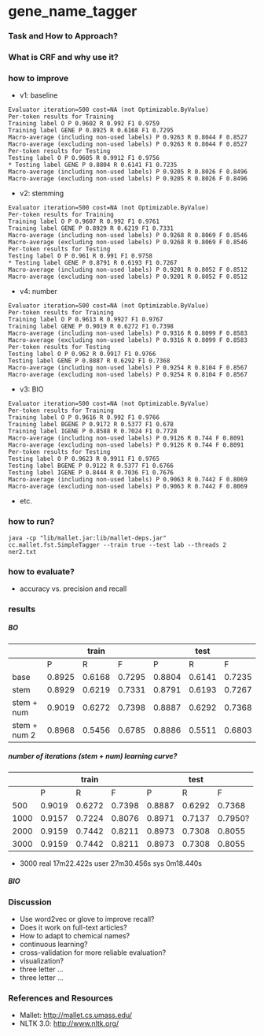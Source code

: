 # gene_name_tagger

### Task and How to Approach?

### What is CRF and why use it?


### how to improve

- v1: baseline
```
Evaluator iteration=500 cost=NA (not Optimizable.ByValue)
Per-token results for Training
Training label O P 0.9602 R 0.992 F1 0.9759
Training label GENE P 0.8925 R 0.6168 F1 0.7295
Macro-average (including non-used labels) P 0.9263 R 0.8044 F 0.8527
Macro-average (excluding non-used labels) P 0.9263 R 0.8044 F 0.8527
Per-token results for Testing
Testing label O P 0.9605 R 0.9912 F1 0.9756
* Testing label GENE P 0.8804 R 0.6141 F1 0.7235
Macro-average (including non-used labels) P 0.9205 R 0.8026 F 0.8496
Macro-average (excluding non-used labels) P 0.9205 R 0.8026 F 0.8496
```
- v2: stemming
```
Evaluator iteration=500 cost=NA (not Optimizable.ByValue)
Per-token results for Training
Training label O P 0.9607 R 0.992 F1 0.9761
Training label GENE P 0.8929 R 0.6219 F1 0.7331
Macro-average (including non-used labels) P 0.9268 R 0.8069 F 0.8546
Macro-average (excluding non-used labels) P 0.9268 R 0.8069 F 0.8546
Per-token results for Testing
Testing label O P 0.961 R 0.991 F1 0.9758
* Testing label GENE P 0.8791 R 0.6193 F1 0.7267
Macro-average (including non-used labels) P 0.9201 R 0.8052 F 0.8512
Macro-average (excluding non-used labels) P 0.9201 R 0.8052 F 0.8512
```

- v4: number
```
Evaluator iteration=500 cost=NA (not Optimizable.ByValue)
Per-token results for Training
Training label O P 0.9613 R 0.9927 F1 0.9767
Training label GENE P 0.9019 R 0.6272 F1 0.7398
Macro-average (including non-used labels) P 0.9316 R 0.8099 F 0.8583
Macro-average (excluding non-used labels) P 0.9316 R 0.8099 F 0.8583
Per-token results for Testing
Testing label O P 0.962 R 0.9917 F1 0.9766
Testing label GENE P 0.8887 R 0.6292 F1 0.7368
Macro-average (including non-used labels) P 0.9254 R 0.8104 F 0.8567
Macro-average (excluding non-used labels) P 0.9254 R 0.8104 F 0.8567
```


- v3: BIO
```
Evaluator iteration=500 cost=NA (not Optimizable.ByValue)
Per-token results for Training
Training label O P 0.9616 R 0.992 F1 0.9766
Training label BGENE P 0.9172 R 0.5377 F1 0.678
Training label IGENE P 0.8588 R 0.7024 F1 0.7728
Macro-average (including non-used labels) P 0.9126 R 0.744 F 0.8091
Macro-average (excluding non-used labels) P 0.9126 R 0.744 F 0.8091
Per-token results for Testing
Testing label O P 0.9623 R 0.9911 F1 0.9765
Testing label BGENE P 0.9122 R 0.5377 F1 0.6766
Testing label IGENE P 0.8444 R 0.7036 F1 0.7676
Macro-average (including non-used labels) P 0.9063 R 0.7442 F 0.8069
Macro-average (excluding non-used labels) P 0.9063 R 0.7442 F 0.8069
```
- etc.

### how to run?
```
java -cp "lib/mallet.jar:lib/mallet-deps.jar" cc.mallet.fst.SimpleTagger --train true --test lab --threads 2 ner2.txt
```

### how to evaluate?

- accuracy vs. precision and recall

### results


##### BO

|             |        | train  |        |        | test   |        |
|-------------|--------|--------|--------|--------|--------|--------|
|             | P      | R      | F      | P      | R      | F      |
| base        | 0.8925 | 0.6168 | 0.7295 | 0.8804 | 0.6141 | 0.7235 |
| stem        | 0.8929 | 0.6219 | 0.7331 | 0.8791 | 0.6193 | 0.7267 |
| stem + num  | 0.9019 | 0.6272 | 0.7398 | 0.8887 | 0.6292 | 0.7368 |
| stem + num 2| 0.8968 | 0.5456 | 0.6785 | 0.8886 | 0.5511 | 0.6803 |


##### number of iterations  (stem + num) learning curve?

|      |        | train  |        |        | test   |        |
|------|--------|--------|--------|--------|--------|--------|
|      | P      | R      | F      | P      | R      | F      |
| 500  | 0.9019 | 0.6272 | 0.7398 | 0.8887 | 0.6292 | 0.7368 |
| 1000 | 0.9157 | 0.7224 | 0.8076 | 0.8971 | 0.7137 | 0.7950?|
| 2000 | 0.9159 | 0.7442 | 0.8211 | 0.8973 | 0.7308 | 0.8055 |
| 3000 | 0.9159 | 0.7442 | 0.8211 | 0.8973 | 0.7308 | 0.8055 |

- 3000
real	17m22.422s
user	27m30.456s
sys	0m18.440s

##### BIO

### Discussion

- Use word2vec or glove to improve recall?
- Does it work on full-text articles?
- How to adapt to chemical names?
- continuous learning?
- cross-validation for more reliable evaluation?
- visualization?
- three letter ...
- three letter ...

### References and Resources
- Mallet: http://mallet.cs.umass.edu/
- NLTK 3.0: http://www.nltk.org/